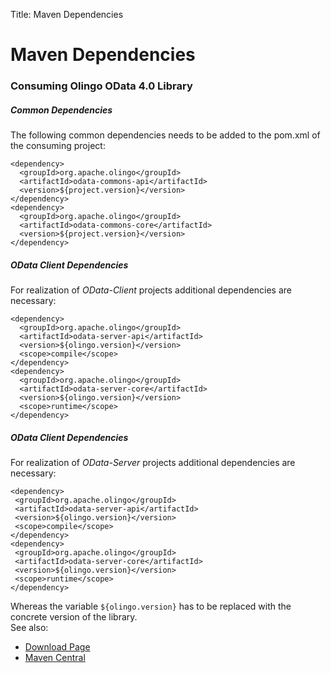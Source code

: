 Title: Maven Dependencies

# Maven Dependencies

### Consuming Olingo OData 4.0 Library

##### Common Dependencies
The following common dependencies needs to be added to the pom.xml of the consuming project:

    <dependency>
      <groupId>org.apache.olingo</groupId>
      <artifactId>odata-commons-api</artifactId>
      <version>${project.version}</version>
    </dependency>
    <dependency>
      <groupId>org.apache.olingo</groupId>
      <artifactId>odata-commons-core</artifactId>
      <version>${project.version}</version>
    </dependency>


##### OData Client Dependencies
For realization of *OData-Client* projects additional dependencies are necessary:

    <dependency>
      <groupId>org.apache.olingo</groupId>
      <artifactId>odata-server-api</artifactId>
      <version>${olingo.version}</version>
      <scope>compile</scope>
    </dependency>
    <dependency>
      <groupId>org.apache.olingo</groupId>
      <artifactId>odata-server-core</artifactId>
      <version>${olingo.version}</version>
      <scope>runtime</scope>
    </dependency>


##### OData Client Dependencies
For realization of *OData-Server* projects additional dependencies are necessary:

    <dependency>
     <groupId>org.apache.olingo</groupId>
     <artifactId>odata-server-api</artifactId>
     <version>${olingo.version}</version>
     <scope>compile</scope>
    </dependency>
    <dependency>
     <groupId>org.apache.olingo</groupId>
     <artifactId>odata-server-core</artifactId>
     <version>${olingo.version}</version>
     <scope>runtime</scope>
    </dependency>


Whereas the variable `${olingo.version}` has to be replaced with the concrete version of the library.  
See also:

* [Download Page](/doc/odata4/download.html)
* [Maven Central](https://search.maven.org/#search|ga|1|org.apache.olingo)
